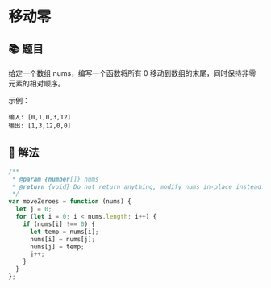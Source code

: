 # 移动零

## 📚 题目

给定一个数组 nums，编写一个函数将所有 0 移动到数组的末尾，同时保持非零元素的相对顺序。

示例：

```
输入: [0,1,0,3,12]
输出: [1,3,12,0,0]
```

## 📝 解法

```js
/**
 * @param {number[]} nums
 * @return {void} Do not return anything, modify nums in-place instead.
 */
var moveZeroes = function (nums) {
  let j = 0;
  for (let i = 0; i < nums.length; i++) {
    if (nums[i] !== 0) {
      let temp = nums[i];
      nums[i] = nums[j];
      nums[j] = temp;
      j++;
    }
  }
};
```
